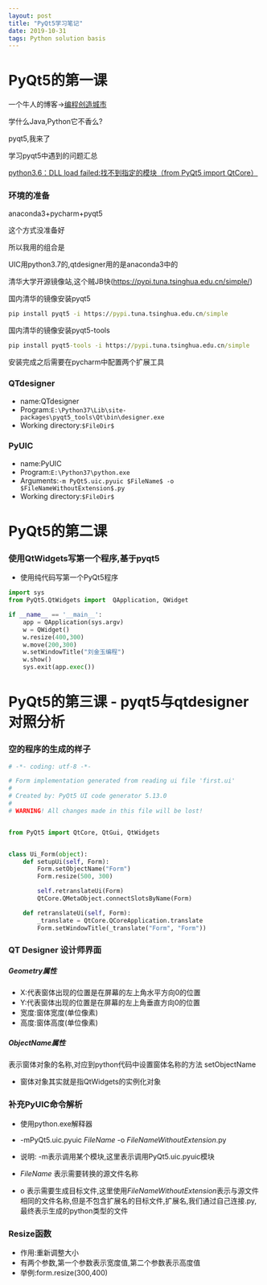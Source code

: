 ```yaml
---
layout: post
title: "PyQt5学习笔记"
date: 2019-10-31 
tags: Python solution basis
---
```



# PyQt5的第一课
一个牛人的博客->[编程创造城市](http://bcczcs.com/blog/)

学什么Java,Python它不香么?

pyqt5,我来了

学习pyqt5中遇到的问题汇总

[python3.6：DLL load failed:找不到指定的模块（from PyQt5 import QtCore）](https://blog.csdn.net/proplume/article/details/88145115)



### 环境的准备

anaconda3+pycharm+pyqt5

这个方式没准备好

所以我用的组合是

UIC用python3.7的,qtdesigner用的是anaconda3中的

清华大学开源镜像站,这个贼JB快(https://pypi.tuna.tsinghua.edu.cn/simple/)

国内清华的镜像安装pyqt5
```cmd
pip install pyqt5 -i https://pypi.tuna.tsinghua.edu.cn/simple
```
国内清华的镜像安装pyqt5-tools
```cmd
pip install pyqt5-tools -i https://pypi.tuna.tsinghua.edu.cn/simple
```
安装完成之后需要在pycharm中配置两个扩展工具
### QTdesigner
- name:QTdesigner
- Program:`
E:\Python37\Lib\site-packages\pyqt5_tools\Qt\bin\designer.exe
`
- Working directory:`$FileDir$`

### PyUIC
- name:PyUIC
- Program:`
E:\Python37\python.exe
`
- Arguments:`-m PyQt5.uic.pyuic $FileName$ -o $FileNameWithoutExtension$.py`
- Working directory:`$FileDir$`

# PyQt5的第二课

### 使用QtWidgets写第一个程序,基于pyqt5

- 使用纯代码写第一个PyQt5程序

```python
import sys
from PyQt5.QtWidgets import  QApplication, QWidget

if __name__ == '__main__':
    app = QApplication(sys.argv)
    w = QWidget()
    w.resize(400,300)
    w.move(200,300)
    w.setWindowTitle("刘金玉编程")
    w.show()
    sys.exit(app.exec())
```


# PyQt5的第三课 - pyqt5与qtdesigner对照分析

### 空的程序的生成的样子
```python
# -*- coding: utf-8 -*-

# Form implementation generated from reading ui file 'first.ui'
#
# Created by: PyQt5 UI code generator 5.13.0
#
# WARNING! All changes made in this file will be lost!


from PyQt5 import QtCore, QtGui, QtWidgets


class Ui_Form(object):
    def setupUi(self, Form):
        Form.setObjectName("Form")
        Form.resize(500, 300)

        self.retranslateUi(Form)
        QtCore.QMetaObject.connectSlotsByName(Form)

    def retranslateUi(self, Form):
        _translate = QtCore.QCoreApplication.translate
        Form.setWindowTitle(_translate("Form", "Form"))
```       
 
### QT Designer 设计师界面
#####  Geometry属性
- X:代表窗体出现的位置是在屏幕的左上角水平方向0的位置
- Y:代表窗体出现的位置是在屏幕的左上角垂直方向0的位置
- 宽度:窗体宽度(单位像素)
- 高度:窗体高度(单位像素)

#####  ObjectName属性
表示窗体对象的名称,对应到python代码中设置窗体名称的方法
setObjectName
- 窗体对象其实就是指QtWidgets的实例化对象

### 补充PyUIC命令解析
- 使用python.exe解释器
- -mPyQt5.uic.pyuic $FileName$ -o $FileNameWithoutExtension$.py

- 说明: -m表示调用某个模块,这里表示调用PyQt5.uic.pyuic模块
-  $FileName$ 表示需要转换的源文件名称
- o 表示需要生成目标文件,这里使用$FileNameWithoutExtension$表示与源文件相同的文件名称,但是不包含扩展名的目标文件,扩展名,我们通过自己连接.py,最终表示生成的python类型的文件

### Resize函数
- 作用:重新调整大小
- 有两个参数,第一个参数表示宽度值,第二个参数表示高度值
- 举例:form.resize(300,400)